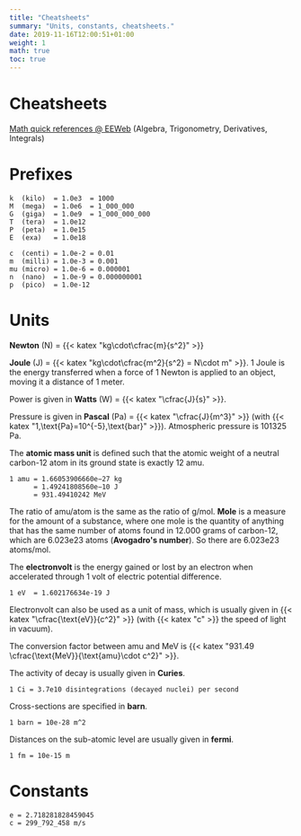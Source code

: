 ```yaml
---
title: "Cheatsheets"
summary: "Units, constants, cheatsheets."
date: 2019-11-16T12:00:51+01:00
weight: 1
math: true
toc: true
---
```


# Cheatsheets

[Math quick references @ EEWeb](https://www.eeweb.com/tools/math-help)
(Algebra, Trigonometry, Derivatives, Integrals)

# Prefixes

```
k  (kilo)  = 1.0e3  = 1000
M  (mega)  = 1.0e6  = 1_000_000
G  (giga)  = 1.0e9  = 1_000_000_000
T  (tera)  = 1.0e12
P  (peta)  = 1.0e15
E  (exa)   = 1.0e18

c  (centi) = 1.0e-2 = 0.01
m  (milli) = 1.0e-3 = 0.001
mu (micro) = 1.0e-6 = 0.000001
n  (nano)  = 1.0e-9 = 0.000000001
p  (pico)  = 1.0e-12
```

# Units

**Newton** (N) = {{< katex "kg\cdot\cfrac{m}{s^2}" >}}

**Joule** (J) = {{< katex "kg\cdot\cfrac{m^2}{s^2} = N\cdot m" >}}. 1 Joule is the energy transferred when a force of 1 Newton is applied to an object, moving it a distance of 1 meter.

Power is given in **Watts** (W) = {{< katex "\cfrac{J}{s}" >}}.

Pressure is given in **Pascal** (Pa) = {{< katex "\cfrac{J}{m^3}" >}} (with {{< katex "1\,\text{Pa}=10^{-5}\,\text{bar}" >}}). Atmospheric pressure is 101325 Pa.

The **atomic mass unit** is defined such that the atomic weight of a neutral carbon-12 atom in its ground state is exactly 12 amu.
```
1 amu = 1.66053906660e−27 kg
      = 1.49241808560e−10 J
      = 931.49410242 MeV
```
The ratio of amu/atom is the same as the ratio of g/mol. **Mole** is a measure for the amount of a substance, where one mole is the quantity of anything that has the same number of atoms found in 12.000 grams of carbon-12, which are 6.023e23 atoms (**Avogadro's number**). So there are 6.023e23 atoms/mol.

The **electronvolt** is the energy gained or lost by an electron when accelerated through 1 volt of electric potential difference.
```
1 eV  = 1.602176634e-19 J
```
Electronvolt can also be used as a unit of mass, which is usually given in {{< katex "\cfrac{\text{eV}}{c^2}" >}} (with {{< katex "c" >}} the speed of light in vacuum).

The conversion factor between amu and MeV is {{< katex "931.49 \cfrac{\text{MeV}}{\text{amu}\cdot c^2}" >}}.

The activity of decay is usually given in **Curies**.
```
1 Ci = 3.7e10 disintegrations (decayed nuclei) per second
```

Cross-sections are specified in **barn**.
```
1 barn = 10e-28 m^2
```

Distances on the sub-atomic level are usually given in **fermi**.
```
1 fm = 10e-15 m
```

# Constants

```
e = 2.718281828459045
c = 299_792_458 m/s
```
